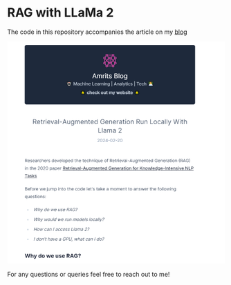 # RAG with LLaMa 2

The code in this repository accompanies the article on my [blog](https://www.amrits-blog.com/posts/RAG-With-Llama2)

![A preview of the article found on amrits-blog.com](images/amrits-blog.PNG)

For any questions or queries feel free to reach out to me!